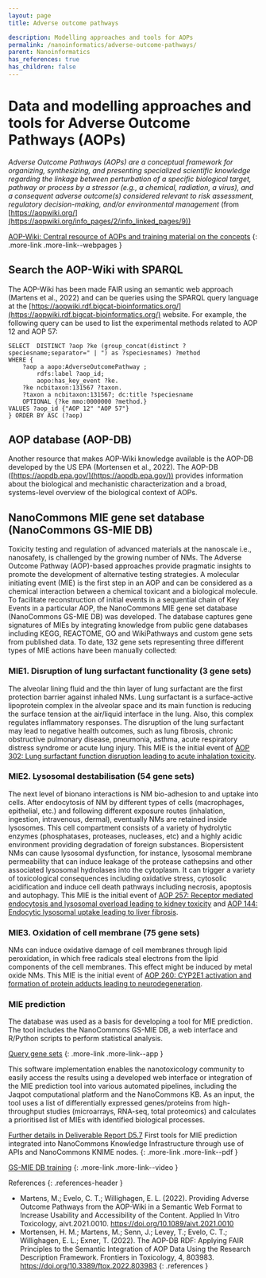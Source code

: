```yaml
---
layout: page
title: Adverse outcome pathways

description: Modelling approaches and tools for AOPs
permalink: /nanoinformatics/adverse-outcome-pathways/
parent: Nanoinformatics
has_references: true
has_children: false
---
```


# Data and modelling approaches and tools for Adverse Outcome Pathways (AOPs)
_Adverse Outcome Pathways (AOPs) are a conceptual framework for organizing, synthesizing, and presenting specialized scientific knowledge regarding the linkage between perturbation of a specific biological target, pathway or process by a stressor (e.g., a chemical, radiation, a virus), and a consequent adverse outcome(s) considered relevant to risk assessment, regulatory decision-making, and/or environmental management_ (from [https://aopwiki.org/](https://aopwiki.org/info_pages/2/info_linked_pages/9))

[AOP-Wiki: Central resource of AOPs and training material on the concepts](https://aopwiki.org/)
{: .more-link .more-link--webpages }

## Search the AOP-Wiki with SPARQL
The AOP-Wiki has been made FAIR using an semantic web approach (Martens et al., 2022) and can be queries using the SPARQL query language
at the [https://aopwiki.rdf.bigcat-bioinformatics.org/](https://aopwiki.rdf.bigcat-bioinformatics.org/) website. For example, the following
query can be used to list the experimental methods related to AOP 12 and AOP 57:

```sparql
SELECT  DISTINCT ?aop ?ke (group_concat(distinct ?speciesname;separator=" | ") as ?speciesnames) ?method
WHERE {
    ?aop a aopo:AdverseOutcomePathway ;
        rdfs:label ?aop_id;
        aopo:has_key_event ?ke.
    ?ke ncbitaxon:131567 ?taxon.
    ?taxon a ncbitaxon:131567; dc:title ?speciesname
    OPTIONAL {?ke mmo:0000000 ?method.}
VALUES ?aop_id {"AOP 12" "AOP 57"}
} ORDER BY ASC (?aop)
```

## AOP database (AOP-DB)
Another resource that makes AOP-Wiki knowledge available is the AOP-DB developed by the US EPA (Mortensen et al., 2022).
The AOP-DB ([https://aopdb.epa.gov/](https://aopdb.epa.gov/)) provides information about the biological and mechanistic
characterization and a broad, systems-level overview of the biological context of AOPs. 

## NanoCommons MIE gene set database (NanoCommons GS-MIE DB)
Toxicity testing and regulation of advanced materials at the nanoscale i.e., nanosafety, is challenged by the growing number of NMs. The Adverse Outcome Pathway (AOP)-based approaches provide pragmatic insights to promote the development of alternative testing strategies. A molecular initiating event (MIE) is the first step in an AOP and can be considered as a chemical interaction between a chemical toxicant and a biological molecule. To facilitate reconstruction of initial events in a sequential chain of Key Events in a particular AOP, the NanoCommons MIE gene set database (NanoCommons GS-MIE DB) was developed. The database captures gene signatures of MIEs by integrating knowledge from public gene databases including KEGG, REACTOME, GO and WikiPathways and custom gene sets from published data. To date, 132 gene sets representing three different types of MIE actions have been manually collected:

### MIE1. Disruption of lung surfactant functionality (3 gene sets)
The alveolar lining fluid and the thin layer of lung surfactant are the first protection barrier against inhaled NMs. Lung surfactant is a surface-active lipoprotein complex in the alveolar space and its main function is reducing the surface tension at the air/liquid interface in the lung. Also, this complex regulates inflammatory responses. The disruption of the lung surfactant may lead to negative health outcomes, such as lung fibrosis, chronic obstructive pulmonary disease, pneumonia, asthma, acute respiratory distress syndrome or acute lung injury. This MIE is the initial event of [AOP 302:  Lung surfactant function disruption leading to acute inhalation toxicity](https://aopwiki.org/aops/302).

### MIE2. Lysosomal destabilisation (54 gene sets)
The next level of bionano interactions is NM bio-adhesion to and uptake into cells. After endocytosis of NM by different types of cells (macrophages, epithelial, etc.) and following different exposure routes (inhalation, ingestion, intravenous, dermal), eventually NMs are retained inside lysosomes. This cell compartment consists of a variety of hydrolytic enzymes (phosphatases, proteases, nucleases, etc) and a highly acidic environment providing degradation of foreign substances. Biopersistent NMs can cause lysosomal dysfunction, for instance, lysosomal membrane permeability that can induce leakage of the protease cathepsins and other associated lysosomal hydrolases into the cytoplasm. It can trigger a variety of toxicological consequences including oxidative stress, cytosolic acidification and induce cell death pathways including necrosis, apoptosis and autophagy. This MIE is the initial event of [AOP 257: Receptor mediated endocytosis and lysosomal overload leading to kidney toxicity](https://aopwiki.org/aops/257) and [AOP 144: Endocytic lysosomal uptake leading to liver fibrosis](https://aopwiki.org/aops/144).

### MIE3. Oxidation of cell membrane (75 gene sets)
NMs can induce oxidative damage of cell membranes through lipid peroxidation, in which free radicals steal electrons from the lipid components of the cell membranes. This effect might be induced by metal oxide NMs. This MIE is the initial event of [AOP 260: CYP2E1 activation and formation of protein adducts leading to neurodegeneration](https://aopwiki.org/aops/260).


### MIE prediction
The database was used as a basis for developing a tool for MIE prediction. The tool includes the NanoCommons GS-MIE DB, a web interface and R/Python scripts to perform statistical analysis. 

[Query gene sets](https://armadillo.shinyapps.io/mies/)
{: .more-link .more-link--app }

This software implementation enables the nanotoxicology community to easily access the results using a developed web interface or integration of the MIE prediction tool into various automated pipelines, including the Jaqpot computational platform and the NanoCommons KB. As an input, the tool uses a list of differentially expressed genes/proteins from high-throughput studies (microarrays, RNA-seq, total proteomics) and calculates a prioritised list of MIEs with identified biological processes. 

 [Further details in Deliverable Report D5.7](https://doi.org/10.5281/zenodo.7079231)
 First tools for MIE prediction  integrated into NanoCommons Knowledge Infrastructure through use of APIs and NanoCommons KNIME nodes.
 {: .more-link .more-link--pdf }

[GS-MIE DB training](https://www.youtube.com/watch?v=gkHy-H7jggg)
{: .more-link .more-link--video }

References
{: .references-header }
- Martens, M.; Evelo, C. T.; Willighagen, E. L. (2022). Providing Adverse Outcome Pathways from the AOP-Wiki in a Semantic Web Format to Increase Usability and Accessibility of the Content. Applied In Vitro Toxicology, aivt.2021.0010. <a href="https://doi.org/10.1089/aivt.2021.0010">https://doi.org/10.1089/aivt.2021.0010</a>
- Mortensen, H. M.; Martens, M.; Senn, J.; Levey, T.; Evelo, C. T.; Willighagen, E. L.; Exner, T. (2022). The AOP-DB RDF: Applying FAIR Principles to the Semantic Integration of AOP Data Using the Research Description Framework. Frontiers in Toxicology, 4, 803983. <a href="https://doi.org/10.3389/ftox.2022.803983">https://doi.org/10.3389/ftox.2022.803983</a>
{: .references }
